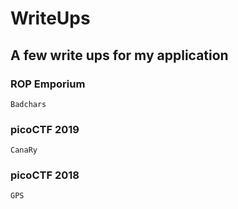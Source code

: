 # WriteUps
## A few write ups for my application 

### ROP Emporium
    Badchars

### picoCTF 2019
    CanaRy

### picoCTF 2018
    GPS